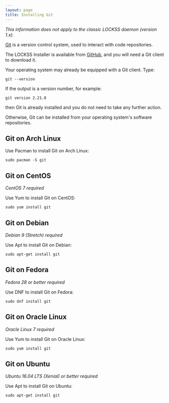 ```yaml
---
layout: page
title: Installing Git
---
```


*This information does not apply to the classic LOCKSS daemon (version 1.x).*

[Git](https://git-scm.com/) is a version control system, used to interact with code repositories.

The LOCKSS Installer is available from [GitHub](https://github.com), and you will need a Git client to download it.

Your operating system may already be equipped with a Git client. Type:

    git --version

If the output is a version number, for example:

    git version 2.21.0

then Git is already installed and you do not need to take any further action.

Otherwise, Git can be installed from your operating system's software repositories.

## Git on Arch Linux

Use Pacman to install Git on Arch Linux:

    sudo pacman -S git

## Git on CentOS

<!-- #osversion -->
*CentOS 7 required*

Use Yum to install Git on CentOS:

    sudo yum install git

## Git on Debian

<!-- #osversion -->
*Debian 9 (Stretch) required*

Use Apt to install Git on Debian:

    sudo apt-get install git

## Git on Fedora

<!-- #osversion -->
*Fedora 28 or better required*

Use DNF to install Git on Fedora:

    sudo dnf install git

## Git on Oracle Linux

<!-- #osversion -->
*Oracle Linux 7 required*

Use Yum to install Git on Oracle Linux:

    sudo yum install git

## Git on Ubuntu

<!-- #osversion -->
*Ubuntu 16.04 LTS (Xenial) or better required*

Use Apt to install Git on Ubuntu:

    sudo apt-get install git
